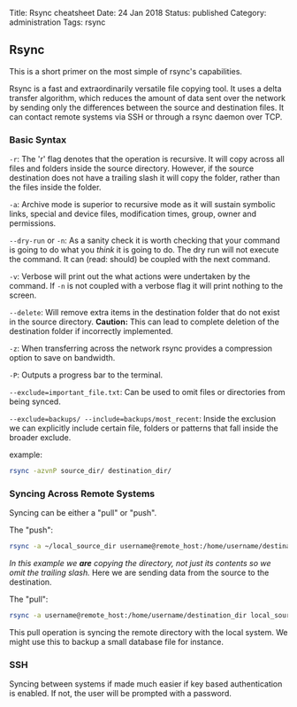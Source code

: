 Title: Rsync cheatsheet
Date: 24 Jan 2018
Status: published
Category: administration
Tags: rsync

## Rsync

This is a short primer on the most simple of rsync's capabilities.

Rsync is a fast and extraordinarily versatile file copying tool. It uses a delta transfer algorithm, which reduces the amount of data sent over the network by sending only the differences between the source and destination files. It can contact remote systems via SSH or through a rsync daemon over TCP.

### Basic Syntax

```-r```: The 'r' flag denotes that the operation is recursive. It will copy across all files and folders inside the source directory.
However, if the source destination does not have a trailing slash it will copy the folder, rather than the files inside the folder.


```-a```: Archive mode is superior to recursive mode as it will sustain symbolic links, special and device files, modification times, group, owner and permissions.

```--dry-run``` or ```-n```: As a sanity check it is worth checking that your command is going to do what you *think* it is going to do. The dry run will not execute the command. It can (read: should) be coupled with the next command.

```-v```: Verbose will print out the what actions were undertaken by the command. If ```-n``` is not coupled with a verbose flag it will print nothing to the screen.

```--delete```: Will remove extra items in the destination folder that do not exist in the source directory. **Caution:** This can lead to complete deletion of the destination folder if incorrectly implemented.

```-z```: When transferring across the network rsync provides a compression option to save on bandwidth.

```-P```: Outputs a progress bar to the terminal.

```--exclude=important_file.txt```: Can be used to omit files or directories from being synced.

```--exclude=backups/ --include=backups/most_recent```: Inside the exclusion we can explicitly include certain file, folders or patterns that fall inside the broader exclude.

example:
```BASH
rsync -azvnP source_dir/ destination_dir/
```

### Syncing Across Remote Systems

Syncing can be either a "pull" or "push". 

The "push":

```bash
rsync -a ~/local_source_dir username@remote_host:/home/username/destination_dir
```

*In this example we **are** copying the directory, not just its contents so we omit the trailing slash.*
Here we are sending data from the source to the destination.

The "pull":

```bash
rsync -a username@remote_host:/home/username/destination_dir local_source_dir
```

This pull operation is syncing the remote directory with the local system. We might use this to backup a small database file for instance.

### SSH
Syncing between systems if made much easier if key based authentication is enabled. If not, the user will be prompted with a password.